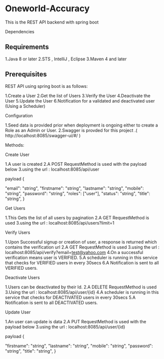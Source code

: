 # Oneworld-Accuracy

This is the REST API backend with spring boot

Dependencies
## Requirements
1.Java 8 or later
2.STS , IntelliJ , Eclipse
3.Maven 4 and later

## Prerequisites
REST API using spring boot is as follows:


1.Create a User
2.Get the list of Users 
3.Verify the User 
4.Deactivate the User 
5.Update the User 
6.Notification for a validated and deactivated user (Using a Scheduler)



Configuration

1.Seed data is provided prior when deployment is ongoing either to create a Role as an Admin or User.
2.Swagger is provded for this project .( http://localhost:8085/swagger-ui/#/ )



Methods:

Create User

1.A user is created
2.A POST RequestMethod is used with the payload below
3.using the url :  localhost:8085/api/user

payload
        {
 
  "email": "string",
  "firstname": "string",
  "lastname": "string",
  "mobile": "string",
  "password": "string",
  "roles": ["user"],
  "status": "string",
  "title": "string",
}



Get Users

1.This Gets the list of all users by pagination
2.A GET RequestMethod is used
3.using the url :  localhost:8085/api/users?limit=1



Verify Users

1.Upon Successful signup or creation of user, a response is returned which contains the verification url
2.A GET RequestMethod is used 
3.using the url :  localhost:8085/api/verify?email=test@yahoo.com
4.On a successful verification means user is VERIFIED.
5.A scheduler is running in this service that checks for VERIFIED users in every 30secs
6.A Notification is sent to all VERIFIED users.



Deactivate Users

1.Users can be deactivated by their Id.
2.A DELETE RequestMethod is used 
3.Using the url :  localhost:8085/api/user/{id}
4.A scheduler is running in this service that checks  for DEACTIVATED users in every 30secs
5.A Notification is sent to all DEACTIVATED users.



Update User

1.An user can update is data 
2.A PUT RequestMethod is used with the payload below
3.using the url :  localhost:8085/api/user/{id}

payload
        {
 
  "firstname": "string",
  "lastname": "string",
  "mobile": "string",
  "password": "string",
  "title": "string",
}







